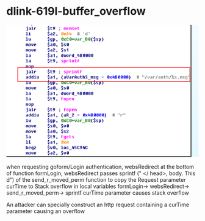 # dlink-619l-buffer_overflow

![image](https://github.com/hhhhu8045759/dlink-619l-buffer_overflow/blob/master/619_2.png)

when requesting goform/Login authentication, websRedirect at the bottom of function formLogin, websRedirect passes sprintf ("<html> <head> </ head>, body. This d") of the send_r_moved_perm function to copy the Request parameter curTime  to Stack overflow in local variables
formLogin-> websRedirect-> send_r_moved_perm-> sprintf  curTime parameter causes stack overflow

An attacker can specially construct an http request containing a curTime parameter causing an overflow
